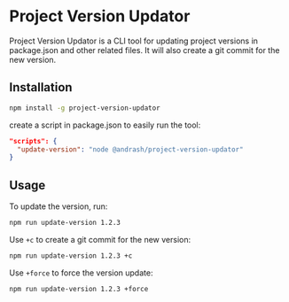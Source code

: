 # Project Version Updator

Project Version Updator is a CLI tool for updating project versions in package.json and other related files. It will also create a git commit for the new version.

## Installation

```bash
npm install -g project-version-updator
```

create a script in package.json to easily run the tool:

```json
"scripts": {
  "update-version": "node @andrash/project-version-updator"
}
```

## Usage

To update the version, run:

```bash
npm run update-version 1.2.3
```

Use `+c` to create a git commit for the new version:

```bash
npm run update-version 1.2.3 +c
```

Use `+force` to force the version update:

```bash
npm run update-version 1.2.3 +force
```
